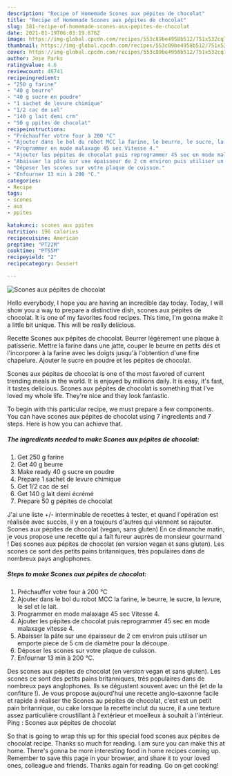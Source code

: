 ```yaml
---
description: "Recipe of Homemade Scones aux pépites de chocolat"
title: "Recipe of Homemade Scones aux pépites de chocolat"
slug: 381-recipe-of-homemade-scones-aux-pepites-de-chocolat
date: 2021-01-19T06:03:19.676Z
image: https://img-global.cpcdn.com/recipes/553c89be4958b512/751x532cq70/scones-aux-pepites-de-chocolat-photo-principale-de-la-recette.jpg
thumbnail: https://img-global.cpcdn.com/recipes/553c89be4958b512/751x532cq70/scones-aux-pepites-de-chocolat-photo-principale-de-la-recette.jpg
cover: https://img-global.cpcdn.com/recipes/553c89be4958b512/751x532cq70/scones-aux-pepites-de-chocolat-photo-principale-de-la-recette.jpg
author: Jose Parks
ratingvalue: 4.6
reviewcount: 46741
recipeingredient:
- "250 g farine"
- "40 g beurre"
- "40 g sucre en poudre"
- "1 sachet de levure chimique"
- "1/2 cac de sel"
- "140 g lait demi crm"
- "50 g ppites de chocolat"
recipeinstructions:
- "Préchauffer votre four à 200 °C"
- "Ajouter dans le bol du robot MCC la farine, le beurre, le sucre, la levure, le sel et le lait."
- "Programmer en mode malaxage 45 sec Vitesse 4."
- "Ajouter les pépites de chocolat puis reprogrammer 45 sec en mode malaxage vitesse 4."
- "Abaisser la pâte sur une épaisseur de 2 cm environ puis utiliser un emporte piece de 5 cm de diamètre pour la découpe."
- "Déposer les scones sur votre plaque de cuisson."
- "Enfourner 13 min à 200 °C."
categories:
- Recipe
tags:
- scones
- aux
- ppites

katakunci: scones aux ppites 
nutrition: 196 calories
recipecuisine: American
preptime: "PT22M"
cooktime: "PT55M"
recipeyield: "2"
recipecategory: Dessert

---
```



![Scones aux pépites de chocolat](https://img-global.cpcdn.com/recipes/553c89be4958b512/751x532cq70/scones-aux-pepites-de-chocolat-photo-principale-de-la-recette.jpg)

Hello everybody, I hope you are having an incredible day today. Today, I will show you a way to prepare a distinctive dish, scones aux pépites de chocolat. It is one of my favorites food recipes. This time, I'm gonna make it a little bit unique. This will be really delicious.

Recette Scones aux pépites de chocolat. Beurrer légèrement une plaque à patisserie. Mettre la farine dans une jatte, couper le beurre en petits dés et l&#39;incorporer à la farine avec les doigts jusqu&#39;à l&#39;obtention d&#39;une fine chapelure. Ajouter le sucre en poudre et les pépites de chocolat.

Scones aux pépites de chocolat is one of the most favored of current trending meals in the world. It is enjoyed by millions daily. It is easy, it's fast, it tastes delicious. Scones aux pépites de chocolat is something that I've loved my whole life. They're nice and they look fantastic.


To begin with this particular recipe, we must prepare a few components. You can have scones aux pépites de chocolat using 7 ingredients and 7 steps. Here is how you can achieve that.

<!--inarticleads1-->

##### The ingredients needed to make Scones aux pépites de chocolat:

1. Get 250 g farine
1. Get 40 g beurre
1. Make ready 40 g sucre en poudre
1. Prepare 1 sachet de levure chimique
1. Get 1/2 cac de sel
1. Get 140 g lait demi écrémé
1. Prepare 50 g pépites de chocolat


J&#39;ai une liste +/- interminable de recettes à tester, et quand l&#39;opération est réalisée avec succès, il y en a toujours d&#39;autres qui viennent se rajouter. Scones aux pépites de chocolat (vegan, sans gluten) En ce dimanche matin, je vous propose une recette qui a fait fureur auprès de monsieur gourmand ! Des scones aux pépites de chocolat (en version vegan et sans gluten). Les scones ce sont des petits pains britanniques, très populaires dans de nombreux pays anglophones. 

<!--inarticleads2-->

##### Steps to make Scones aux pépites de chocolat:

1. Préchauffer votre four à 200 °C
1. Ajouter dans le bol du robot MCC la farine, le beurre, le sucre, la levure, le sel et le lait.
1. Programmer en mode malaxage 45 sec Vitesse 4.
1. Ajouter les pépites de chocolat puis reprogrammer 45 sec en mode malaxage vitesse 4.
1. Abaisser la pâte sur une épaisseur de 2 cm environ puis utiliser un emporte piece de 5 cm de diamètre pour la découpe.
1. Déposer les scones sur votre plaque de cuisson.
1. Enfourner 13 min à 200 °C.


Des scones aux pépites de chocolat (en version vegan et sans gluten). Les scones ce sont des petits pains britanniques, très populaires dans de nombreux pays anglophones. Ils se dégustent souvent avec un thé (et de la confiture !). Je vous propose aujourd&#39;hui une recette anglo-saxonne facile et rapide à réaliser the Scones au pépites de chocolat, c&#39;est est un petit pain britannique, ou cake lorsque la recette inclut du sucre, il a une texture assez particulière croustillant à l&#39;extérieur et moelleux à souhait à l&#39;intérieur. Ping : Scones aux pépites de chocolat 

So that is going to wrap this up for this special food scones aux pépites de chocolat recipe. Thanks so much for reading. I am sure you can make this at home. There's gonna be more interesting food in home recipes coming up. Remember to save this page in your browser, and share it to your loved ones, colleague and friends. Thanks again for reading. Go on get cooking!

